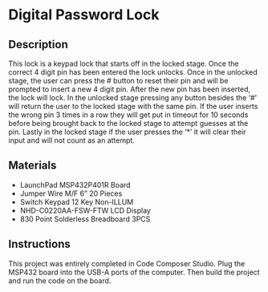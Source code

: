 # Digital Password Lock

## Description
This lock is a keypad lock that starts off in the locked stage. Once the correct 4 digit pin has been entered the lock unlocks. Once in the unlocked stage, the user can press the # button to reset their pin and will be prompted to insert a new 4 digit pin. After the new pin has been inserted, the lock will lock. In the unlocked stage pressing any button besides the ‘#’ will return the user to the locked stage with the same pin. If the user inserts the wrong pin 3 times in a row they will get put in timeout for 10 seconds before being brought back to the locked stage to attempt guesses at the pin. Lastly in the locked stage if the user presses the ‘*’ it will clear their input and will not count as an attempt. 

## Materials
- LaunchPad MSP432P401R Board
- Jumper Wire M/F 6” 20 Pieces
- Switch Keypad 12 Key Non-ILLUM
- NHD-C0220AA-FSW-FTW LCD Display
- 830 Point Solderless Breadboard 3PCS


## Instructions
This project was entirely completed in Code Composer Studio. Plug the MSP432 board into the USB-A ports of the computer. Then build the project and run the code on the board.
